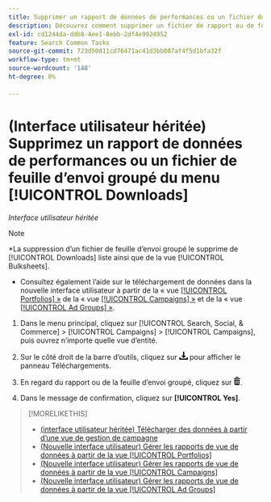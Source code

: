 ```yaml
---
title: Supprimer un rapport de données de performances ou un fichier de feuille d'envoi groupé du menu [!UICONTROL Downloads]
description: Découvrez comment supprimer un fichier de rapport ou de feuille d’envoi groupé que vous avez téléchargé une vue de gestion de campagne.
exl-id: cd1244da-ddb8-4ee1-8ebb-2df4e9924952
feature: Search Common Tasks
source-git-commit: 723d50d11cd76471ac41d3bb007af4f5d1bfa32f
workflow-type: tm+mt
source-wordcount: '148'
ht-degree: 0%

---
```


# (Interface utilisateur héritée) Supprimez un rapport de données de performances ou un fichier de feuille d’envoi groupé du menu [!UICONTROL Downloads]

*Interface utilisateur héritée*

>[!NOTE]
>
>*La suppression d’un fichier de feuille d’envoi groupé le supprime de [!UICONTROL Downloads] liste ainsi que de la vue [!UICONTROL Bulksheets].
>* Consultez également l’aide sur le téléchargement de données dans la nouvelle interface utilisateur à partir de la « vue [[!UICONTROL Portfolios] »](/help/search-social-commerce/new-ui/manage/portfolios/portfolio-view-report.md) de la « vue [[!UICONTROL Campaigns] »](/help/search-social-commerce/new-ui/manage/campaigns/campaign-view-report.md) et de la « vue [[!UICONTROL Ad Groups] »](/help/search-social-commerce/new-ui/manage/ad-groups/ad-group-view-report.md).

1. Dans le menu principal, cliquez sur [!UICONTROL Search, Social, & Commerce] > [!UICONTROL Campaigns] > [!UICONTROL Campaigns], puis ouvrez n’importe quelle vue d’entité.

1. Sur le côté droit de la barre d’outils, cliquez sur ![Téléchargement du rapport](/help/search-social-commerce/assets/download.png "Téléchargement du rapport") pour afficher le panneau Téléchargements.

1. En regard du rapport ou de la feuille d’envoi groupé, cliquez sur ![Supprimer](/help/search-social-commerce/assets/delete.png "Supprimer").

1. Dans le message de confirmation, cliquez sur **[!UICONTROL Yes]**.

>[!MORELIKETHIS]
>
>* [&#x200B; (interface utilisateur héritée) Télécharger des données à partir d’une vue de gestion de campagne](/help/search-social-commerce/common-tasks/navigation-editing-selection/download.md)
>* [(Nouvelle interface utilisateur) Gérer les rapports de vue de données à partir de la vue [!UICONTROL Portfolios]](/help/search-social-commerce/new-ui/manage/portfolios/portfolio-view-report.md)
>* [(Nouvelle interface utilisateur) Gérer les rapports de vue de données à partir de la vue [!UICONTROL Campaigns]](/help/search-social-commerce/new-ui/manage/campaigns/campaign-view-report.md)
>* [(Nouvelle interface utilisateur) Gérer les rapports de vue de données à partir de la vue [!UICONTROL Ad Groups]](/help/search-social-commerce/new-ui/manage/ad-groups/ad-group-view-report.md)
